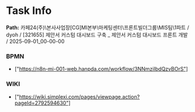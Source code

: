 # Task Info

**Path:** 카페24(주)\본사사업장\[CG]MI본부\마케팅센터\프론트빌더그룹\MIS팀\1파트 / dyoh / [321655] 제안서 커스텀 대시보드 구축 _ 제안서 커스텀 대시보드 프론트 개발 / 2025-09-01_00-00-00

### BPMN
- ["https://n8n-mi-001-web.hanpda.com/workflow/3NNmziIbdQzvBOrS"]

### WIKI
- ["https://wiki.simplexi.com/pages/viewpage.action?pageId=2792594630"]

